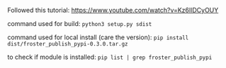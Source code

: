 Followed this tutorial:
https://www.youtube.com/watch?v=Kz6IlDCyOUY



command used for build:
```python3 setup.py sdist```

command used for local install (care the version):
```pip install dist/froster_publish_pypi-0.3.0.tar.gz```

to check if module is installed: 
```pip list | grep froster_publish_pypi```

